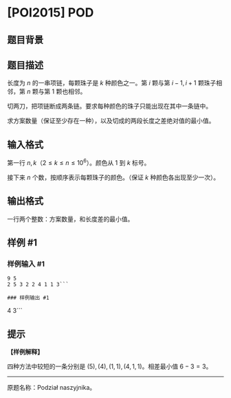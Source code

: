 # [POI2015] POD

## 题目背景



## 题目描述

长度为 $n$ 的一串项链，每颗珠子是 $k$ 种颜色之一。第 $i$ 颗与第 $i-1,i+1$ 颗珠子相邻，第 $n$ 颗与第 $1$ 颗也相邻。

切两刀，把项链断成两条链。要求每种颜色的珠子只能出现在其中一条链中。

求方案数量（保证至少存在一种），以及切成的两段长度之差绝对值的最小值。

## 输入格式

第一行 $n,k$（$2\leq k\leq n\leq 10^6$）。颜色从 $1$ 到 $k$ 标号。

接下来 $n$ 个数，按顺序表示每颗珠子的颜色。（保证 $k$ 种颜色各出现至少一次）。 

## 输出格式

一行两个整数：方案数量，和长度差的最小值。

## 样例 #1

### 样例输入 #1
```
9 5
2 5 3 2 2 4 1 1 3```

### 样例输出 #1

```
4 3```

## 提示

**【样例解释】**

四种方法中较短的一条分别是 $(5),(4),(1,1),(4,1,1)$。相差最小值 $6-3=3$。 

----

原题名称：Podział naszyjnika。 
